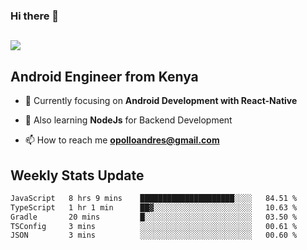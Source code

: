 ### Hi there 👋
<h2 align="left"><img src="https://readme-typing-svg.herokuapp.com?color=000000&lines=I'm+Andrew+Opollo😊;Welcome+to+my+Github😜"> </h2>

## Android Engineer from Kenya


- 🌱 Currently focusing on **Android Development with React-Native**

- 🔭 Also learning **NodeJs** for Backend Development

- 📫 How to reach me **opolloandres@gmail.com**


## Weekly Stats Update
<!--START_SECTION:waka-->

```txt
JavaScript   8 hrs 9 mins    █████████████████████░░░░   84.51 %
TypeScript   1 hr 1 min      ██▓░░░░░░░░░░░░░░░░░░░░░░   10.63 %
Gradle       20 mins         █░░░░░░░░░░░░░░░░░░░░░░░░   03.50 %
TSConfig     3 mins          ░░░░░░░░░░░░░░░░░░░░░░░░░   00.61 %
JSON         3 mins          ░░░░░░░░░░░░░░░░░░░░░░░░░   00.60 %
```

<!--END_SECTION:waka-->



